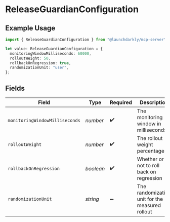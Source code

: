 # ReleaseGuardianConfiguration

## Example Usage

```typescript
import { ReleaseGuardianConfiguration } from "@launchdarkly/mcp-server";

let value: ReleaseGuardianConfiguration = {
  monitoringWindowMilliseconds: 60000,
  rolloutWeight: 50,
  rollbackOnRegression: true,
  randomizationUnit: "user",
};
```

## Fields

| Field                                           | Type                                            | Required                                        | Description                                     | Example                                         |
| ----------------------------------------------- | ----------------------------------------------- | ----------------------------------------------- | ----------------------------------------------- | ----------------------------------------------- |
| `monitoringWindowMilliseconds`                  | *number*                                        | :heavy_check_mark:                              | The monitoring window in milliseconds           | 60000                                           |
| `rolloutWeight`                                 | *number*                                        | :heavy_check_mark:                              | The rollout weight percentage                   | 50                                              |
| `rollbackOnRegression`                          | *boolean*                                       | :heavy_check_mark:                              | Whether or not to roll back on regression       | true                                            |
| `randomizationUnit`                             | *string*                                        | :heavy_minus_sign:                              | The randomization unit for the measured rollout | user                                            |
